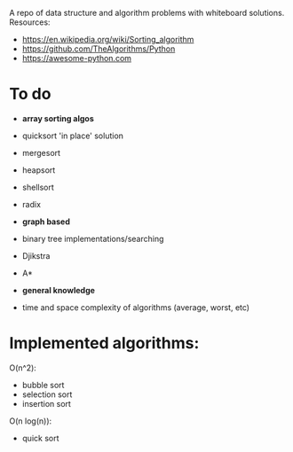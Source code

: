 A repo of data structure and algorithm problems with whiteboard solutions.  Resources:

- https://en.wikipedia.org/wiki/Sorting_algorithm
- https://github.com/TheAlgorithms/Python
- https://awesome-python.com

# To do
- **array sorting algos**
- quicksort 'in place' solution
- mergesort
- heapsort
- shellsort
- radix

- **graph based**
- binary tree implementations/searching
- Djikstra
- A*

- **general knowledge**
- time and space complexity of algorithms (average, worst, etc)


# Implemented algorithms:

O(n^2):
- bubble sort
- selection sort
- insertion sort

O(n log(n)):
- quick sort




